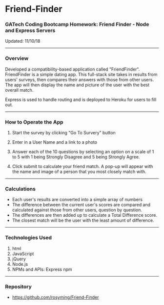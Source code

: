 # Friend-Finder
### GATech Coding Bootcamp Homework: Friend Finder - Node and Express Servers
Updated: 11/10/18

- - -
### Overview
Developed a compatibility-based application called "FriendFinder". FriendFinder is a simple dating app. This full-stack site takes in results from users' surveys, then compares their answers with those from other users. The app will then display the name and picture of the user with the best overall match. 

Express is used to handle routing and is deployed to Heroku for users to fill out.


- - -
### How to Operate the App
1. Start the survey by clicking "Go To Survery" button

2. Enter in a User Name and a link to a photo

3. Answer each of the 10 questions by selecting an option on a scale of 1 to 5 with 1 being Strongly Disagree and 5 being Strongly Agree.

4. Click submit to calculate your friend match.  A pop-up will appear with the name and image of a person that you most closely match with.

- - -
### Calculations
* Each user's results are converted into a simple array of numbers
* The difference between the current user's scores are compared and calculated against those from other users, question by question. 
* The differences are then added up to calculate a Total Difference score. 
* The closest match will be the user with the least amount of difference.

- - -
### Technologies Used
1. html
2. JavaScript
3. jQuery
4. Node.js
5. NPMs and APIs: Express npm

- - -
### Repository
* https://github.com/rosyming/Friend-Finder





